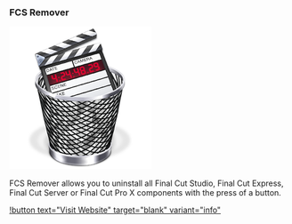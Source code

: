 ### FCS Remover

![](/static/fcs-remover-logo.png)

FCS Remover allows you to uninstall all Final Cut Studio, Final Cut Express, Final Cut Server or Final Cut Pro X components with the press of a button.

[!button text="Visit Website" target="blank" variant="info"](https://www.digitalrebellion.com/fcsremover/)
